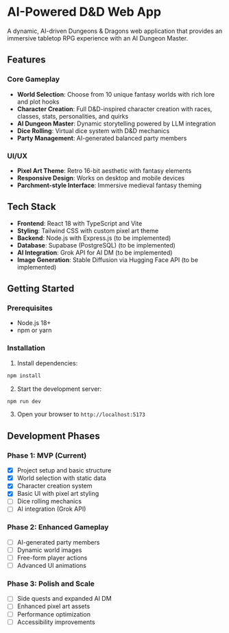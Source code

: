 # AI-Powered D&D Web App

A dynamic, AI-driven Dungeons & Dragons web application that provides an immersive tabletop RPG experience with an AI Dungeon Master.

## Features

### Core Gameplay

- **World Selection**: Choose from 10 unique fantasy worlds with rich lore and plot hooks
- **Character Creation**: Full D&D-inspired character creation with races, classes, stats, personalities, and quirks
- **AI Dungeon Master**: Dynamic storytelling powered by LLM integration
- **Dice Rolling**: Virtual dice system with D&D mechanics
- **Party Management**: AI-generated balanced party members

### UI/UX

- **Pixel Art Theme**: Retro 16-bit aesthetic with fantasy elements
- **Responsive Design**: Works on desktop and mobile devices
- **Parchment-style Interface**: Immersive medieval fantasy theming

## Tech Stack

- **Frontend**: React 18 with TypeScript and Vite
- **Styling**: Tailwind CSS with custom pixel art theme
- **Backend**: Node.js with Express.js (to be implemented)
- **Database**: Supabase (PostgreSQL) (to be implemented)
- **AI Integration**: Grok API for AI DM (to be implemented)
- **Image Generation**: Stable Diffusion via Hugging Face API (to be implemented)

## Getting Started

### Prerequisites

- Node.js 18+
- npm or yarn

### Installation

1. Install dependencies:

```bash
npm install
```

2. Start the development server:

```bash
npm run dev
```

3. Open your browser to `http://localhost:5173`

## Development Phases

### Phase 1: MVP (Current)

- [X] Project setup and basic structure
- [X] World selection with static data
- [X] Character creation system
- [X] Basic UI with pixel art styling
- [ ] Dice rolling mechanics
- [ ] AI integration (Grok API)

### Phase 2: Enhanced Gameplay

- [ ] AI-generated party members
- [ ] Dynamic world images
- [ ] Free-form player actions
- [ ] Advanced UI animations

### Phase 3: Polish and Scale

- [ ] Side quests and expanded AI DM
- [ ] Enhanced pixel art assets
- [ ] Performance optimization
- [ ] Accessibility improvements
